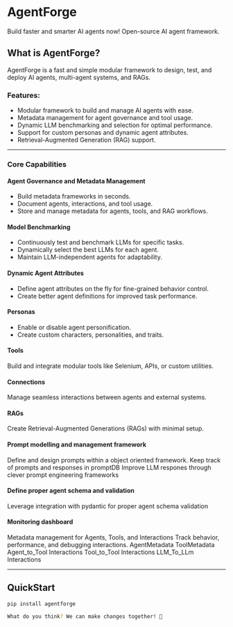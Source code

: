 # AgentForge
Build faster and smarter AI agents now! Open-source AI agent framework.

## What is AgentForge?

AgentForge is a fast and simple modular framework to design, test, and deploy AI agents, multi-agent systems, and RAGs. 

### Features:
- Modular framework to build and manage AI agents with ease.
- Metadata management for agent governance and tool usage.
- Dynamic LLM benchmarking and selection for optimal performance.
- Support for custom personas and dynamic agent attributes.
- Retrieval-Augmented Generation (RAG) support.

---

### Core Capabilities

#### Agent Governance and Metadata Management
- Build metadata frameworks in seconds.
- Document agents, interactions, and tool usage.
- Store and manage metadata for agents, tools, and RAG workflows.

#### Model Benchmarking
- Continuously test and benchmark LLMs for specific tasks.
- Dynamically select the best LLMs for each agent.
- Maintain LLM-independent agents for adaptability.

#### Dynamic Agent Attributes
- Define agent attributes on the fly for fine-grained behavior control.
- Create better agent definitions for improved task performance.

#### Personas
- Enable or disable agent personification.
- Create custom characters, personalities, and traits.

#### Tools
Build and integrate modular tools like Selenium, APIs, or custom utilities.

#### Connections
Manage seamless interactions between agents and external systems.

#### RAGs
Create Retrieval-Augmented Generations (RAGs) with minimal setup.

#### Prompt modelling and management framework

Define and design prompts within a object oriented framework. Keep track of prompts and responses in promptDB
Improve LLM respones through clever prompt engineering frameworks

#### Define proper agent schema and validation

Leverage integration with pydantic for proper agent schema validation

#### Monitoring dashboard

Metadata management for Agents, Tools, and Interactions
Track behavior, performance, and debugging interactions.
AgentMetadata
ToolMetadata
Agent_to_Tool Interactions
Tool_to_Tool Interactions
LLM_To_LLm Interactions

---

## QuickStart

```bash
pip install agentforge

What do you think? We can make changes together! 🚀